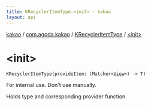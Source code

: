 ```yaml
---
title: KRecyclerItemType.<init> - kakao
layout: api
---
```


<div class='api-docs-breadcrumbs'><a href="../../index.html">kakao</a> / <a href="../index.html">com.agoda.kakao</a> / <a href="index.html">KRecyclerItemType</a> / <a href=".">&lt;init&gt;</a></div>

# &lt;init&gt;

<div class="signature"><code><span class="identifier">KRecyclerItemType</span><span class="symbol">(</span><span class="parameterName" id="com.agoda.kakao.KRecyclerItemType$<init>(kotlin.Function1((org.hamcrest.Matcher((android.view.View)), com.agoda.kakao.KRecyclerItemType.T)))/provideItem">provideItem</span><span class="symbol">:</span>&nbsp;<span class="symbol">(</span><span class="identifier">Matcher</span><span class="symbol">&lt;</span><a href="https://developer.android.com/reference/android/view/View.html"><span class="identifier">View</span></a><span class="symbol">&gt;</span><span class="symbol">)</span>&nbsp;<span class="symbol">-&gt;</span>&nbsp;<span class="identifier">T</span><span class="symbol">)</span></code></div>

For internal use. Don't use manually.

Holds type and corresponding provider function

